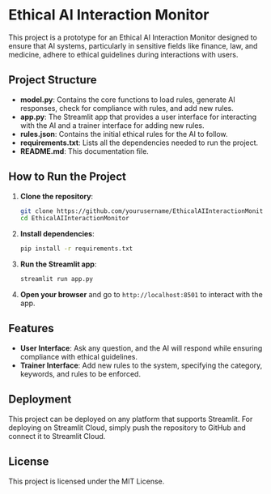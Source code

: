 # Ethical AI Interaction Monitor

This project is a prototype for an Ethical AI Interaction Monitor designed to ensure that AI systems, particularly in sensitive fields like finance, law, and medicine, adhere to ethical guidelines during interactions with users.

## Project Structure

- **model.py**: Contains the core functions to load rules, generate AI responses, check for compliance with rules, and add new rules.
- **app.py**: The Streamlit app that provides a user interface for interacting with the AI and a trainer interface for adding new rules.
- **rules.json**: Contains the initial ethical rules for the AI to follow.
- **requirements.txt**: Lists all the dependencies needed to run the project.
- **README.md**: This documentation file.

## How to Run the Project

1. **Clone the repository**:
    ```sh
    git clone https://github.com/yourusername/EthicalAIInteractionMonitor.git
    cd EthicalAIInteractionMonitor
    ```

2. **Install dependencies**:
    ```sh
    pip install -r requirements.txt
    ```

3. **Run the Streamlit app**:
    ```sh
    streamlit run app.py
    ```

4. **Open your browser** and go to `http://localhost:8501` to interact with the app.

## Features

- **User Interface**: Ask any question, and the AI will respond while ensuring compliance with ethical guidelines.
- **Trainer Interface**: Add new rules to the system, specifying the category, keywords, and rules to be enforced.

## Deployment

This project can be deployed on any platform that supports Streamlit. For deploying on Streamlit Cloud, simply push the repository to GitHub and connect it to Streamlit Cloud.

## License

This project is licensed under the MIT License.
